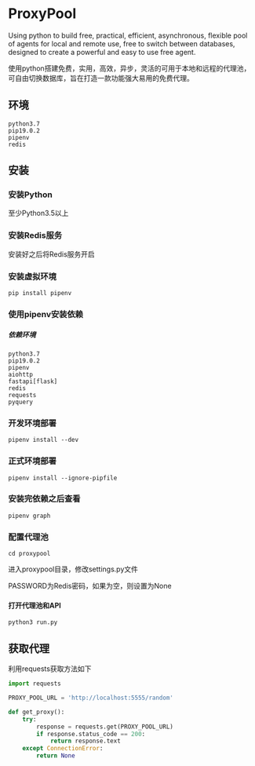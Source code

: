 # ProxyPool
Using python to build free, practical, efficient, asynchronous, flexible pool of agents for local and remote use, free to switch between databases, designed to create a powerful and easy to use free agent.

使用python搭建免费，实用，高效，异步，灵活的可用于本地和远程的代理池，可自由切换数据库，旨在打造一款功能强大易用的免费代理。

## 环境
```
python3.7
pip19.0.2
pipenv
redis

```

## 安装

### 安装Python
至少Python3.5以上

### 安装Redis服务
安装好之后将Redis服务开启

### 安装虚拟环境
```
pip install pipenv
```

### 使用pipenv安装依赖
##### 依赖环境
```
python3.7
pip19.0.2
pipenv
aiohttp
fastapi[flask]
redis
requests
pyquery

```

### 开发环境部署 
```
pipenv install --dev
```

### 正式环境部署
```
pipenv install --ignore-pipfile
```

### 安装完依赖之后查看
```
pipenv graph
```

### 配置代理池

```
cd proxypool
```

进入proxypool目录，修改settings.py文件

PASSWORD为Redis密码，如果为空，则设置为None


#### 打开代理池和API

```
python3 run.py
```

## 获取代理


利用requests获取方法如下

```python
import requests

PROXY_POOL_URL = 'http://localhost:5555/random'

def get_proxy():
    try:
        response = requests.get(PROXY_POOL_URL)
        if response.status_code == 200:
            return response.text
    except ConnectionError:
        return None
```

